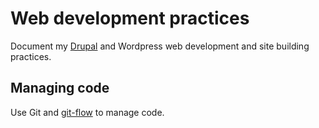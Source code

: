 # Web development practices

Document my [Drupal](drupal.md) and Wordpress web development and site building practices.

## Managing code

Use Git and [git-flow](http://nvie.com/posts/a-successful-git-branching-model/) to manage code.
